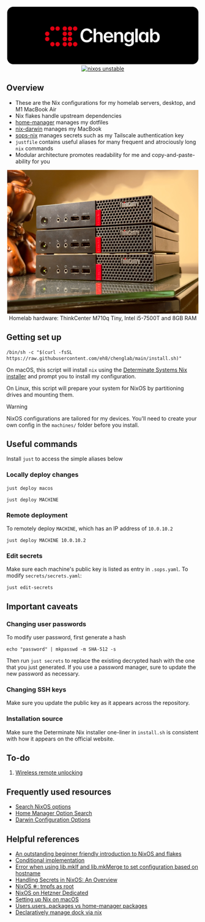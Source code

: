 <p align="center">
<img src=".github/background.gif" width=500 alt="chenglab" />
<br>
<a href="https://nixos.org"><img src="https://img.shields.io/badge/NixOS-unstable-blue.svg?style=flat-square&logo=NixOS&logoColor=white" alt="nixos unstable"></a>
</p>

## Overview

- These are the Nix configurations for my homelab servers, desktop, and M1
  MacBook Air
- Nix flakes handle upstream dependencies
- [home-manager](https://github.com/nix-community/home-manager) manages my
  dotfiles
- [nix-darwin](https://github.com/LnL7/nix-darwin) manages my MacBook
- [sops-nix](https://github.com/Mic92/sops-nix) manages secrets such as my
  Tailscale authentication key
- `justfile` contains useful aliases for many frequent and atrociously long
  `nix` commands
- Modular architecture promotes readability for me and copy-and-paste-ability
  for you

<p align="center">
<img src=".github/servers.jpg" width=500 alt="chenglab" />
<br>
Homelab hardware: ThinkCenter M710q Tiny, Intel i5-7500T and 8GB RAM
</p>

## Getting set up 

```
/bin/sh -c "$(curl -fsSL https://raw.githubusercontent.com/eh8/chenglab/main/install.sh)"
```

On macOS, this script will install `nix` using the [Determinate Systems Nix
installer](https://zero-to-nix.com/start/install) and prompt you to install my
configuration.

On Linux, this script will prepare your system for NixOS by partitioning drives
and
mounting them.

> [!WARNING] 
> NixOS configurations are tailored for my devices. You'll need to create your
> own config in the `machines/` folder before you install.

## Useful commands

Install `just` to access the simple aliases below

### Locally deploy changes

```
just deploy macos
```

```
just deploy MACHINE
```

### Remote deployment

To remotely deploy `MACHINE`, which has an IP address of `10.0.10.2`

```
just deploy MACHINE 10.0.10.2
```

### Edit secrets

Make sure each machine's public key is listed as entry in `.sops.yaml`. To
modify `secrets/secrets.yaml`:

```
just edit-secrets
```

## Important caveats

### Changing user passwords

To modify user password, first generate a hash

```
echo "password" | mkpasswd -m SHA-512 -s
```

Then run `just secrets` to replace the existing decrypted hash with the one that
you just generated. If you use a password manager, sure to update the new
password as necessary.

### Changing SSH keys

Make sure you update the public key as it appears across the repository.

### Installation source

Make sure the Determinate Nix installer one-liner in `install.sh` is consistent
with how it appears on the official website.

## To-do

1. [Wireless remote
   unlocking](https://discourse.nixos.org/t/wireless-connection-within-initrd/38317/13)

## Frequently used resources

- [Search NixOS options](https://search.nixos.org/options)
- [Home Manager Option
  Search](https://mipmip.github.io/home-manager-option-search/)
- [Darwin Configuration
  Options](https://daiderd.com/nix-darwin/manual/index.html)

## Helpful references

- [An outstanding beginner friendly introduction to NixOS and
  flakes](https://nixos-and-flakes.thiscute.world/)
- [Conditional
  implementation](https://nixos.wiki/wiki/Extend_NixOS#Conditional_Implementation)
- [Error when using lib.mkIf and lib.mkMerge to set configuration based on
  hostname](https://stackoverflow.com/questions/77527439/error-when-using-lib-mkif-and-lib-mkmerge-to-set-configuration-based-on-hostname)
- [Handling Secrets in NixOS: An
  Overview](https://lgug2z.com/articles/handling-secrets-in-nixos-an-overview/)
- [NixOS ❄: tmpfs as root](https://elis.nu/blog/2020/05/nixos-tmpfs-as-root)
- [NixOS on Hetzner
  Dedicated](https://mhu.dev/posts/2024-01-06-nixos-on-hetzner)
- [Setting up Nix on macOS](https://nixcademy.com/2024/01/15/nix-on-macos/)
- [Users.users.<name>.packages vs home-manager
  packages](https://discourse.nixos.org/t/users-users-name-packages-vs-home-manager-packages/22240)
- [Declaratively manage dock via
  nix](https://github.com/dustinlyons/nixos-config/blob/8a14e1f0da074b3f9060e8c822164d922bfeec29/modules/darwin/home-manager.nix#L74)